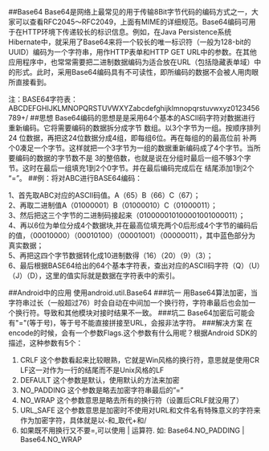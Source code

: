 ##Base64
Base64是网络上最常见的用于传输8Bit字节代码的编码方式之一，大家可以查看RFC2045～RFC2049，上面有MIME的详细规范。Base64编码可用于在HTTP环境下传递较长的标识信息。例如，在Java Persistence系统Hibernate中，就采用了Base64来将一个较长的唯一标识符（一般为128-bit的UUID）编码为一个字符串，用作HTTP表单和HTTP GET URL中的参数。在其他应用程序中，也常常需要把二进制数据编码为适合放在URL（包括隐藏表单域）中的形式。此时，采用Base64编码具有不可读性，即所编码的数据不会被人用肉眼所直接看到。

注：BASE64字符表：ABCDEFGHIJKLMNOPQRSTUVWXYZabcdefghijklmnopqrstuvwxyz0123456789+/
##思想
Base64编码的思想是是采用64个基本的ASCII码字符对数据进行重新编码。它将需要编码的数据拆分成字节
数组。以3个字节为一组。按顺序排列24 位数据，再把这24位数据分成4组，即每组6位。再在每组的的最高位前
补两个0凑足一个字节。这样就把一个3字节为一组的数据重新编码成了4个字节。当所要编码的数据的字节数不是
3的整倍数，也就是说在分组时最后一组不够3个字节。这时在最后一组填充1到2个0字节。并在最后编码完成后在
结尾添加1到2个 “=”。
##例：将对ABC进行BASE64编码：

1、首先取ABC对应的ASCII码值。A（65）B（66）C（67）；<br/>
2、再取二进制值A（01000001）B（01000010）C（01000011）；<br/>
3、然后把这三个字节的二进制码接起来（010000010100001001000011）；<br/>
4、再以6位为单位分成4个数据块,并在最高位填充两个0后形成4个字节的编码后的值，（00010000）（00010100）（00001001）（00000011），其中蓝色部分为真实数据；<br/>
5、再把这四个字节数据转化成10进制数得（16）（20）（9）（3）；<br/>
6、最后根据BASE64给出的64个基本字符表，查出对应的ASCII码字符（Q）（U）（J）（D），这里的值实际就是数据在字符表中的索引。<br/>


##Android中的应用
  使用android.util.Base64
###坑一
  用Base64算法加密，当字符串过长（一般超过76）时会自动在中间加一个换行符，字符串最后也会加一个换行符。导致和其他模块对接时结果不一致。
###坑二
  Base64加密后可能会有"="(等于号)，等于号不能直接拼接至URL，会报非法字符。
###解决方案
在encode的时候，会有一个参数Flags.这个参数有什么用呢？根据Android SDK的描述，这种参数有5个：<br/>
1. CRLF 这个参数看起来比较眼熟，它就是Win风格的换行符，意思就是使用CR LF这一对作为一行的结尾而不是Unix风格的LF
2. DEFAULT 这个参数是默认，使用默认的方法来加密 <br/>
3. NO_PADDING 这个参数是略去加密字符串最后的”=” <br/>
4. NO_WRAP 这个参数意思是略去所有的换行符（设置后CRLF就没用了） <br/>
5. URL_SAFE 这个参数意思是加密时不使用对URL和文件名有特殊意义的字符来作为加密字符，具体就是以-和_取代+和/  <br/>
6. 如果既不用换行又不要=,可以使用 | 运算符. 如: Base64.NO_PADDING | Base64.NO_WRAP
